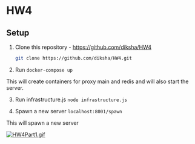 
# HW4

## Setup

1. Clone this repository - https://github.com/diksha/HW4
	```bash
	git clone https://github.com/diksha/HW4.git
	```

2. Run 
```docker-compose up```

This will create containers for proxy main and redis and will also start the server.

3. Run infrastructure.js 
```node infrastructure.js```

4. Spawn a new server
```localhost:8001/spawn```

This will spawn a new server

[![HW4Part1.gif](https://github.com/diksha/HW4/tree/master/screencast/HW4Part1.gif)](#HW4Part1.gif)
